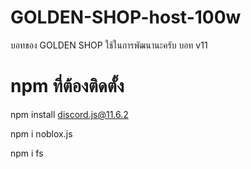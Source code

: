 # GOLDEN-SHOP-host-100w


บอทของ  GOLDEN SHOP ใช้ในการพัฒนานะครับ บอท v11 

# npm ที่ต้องติดตั้ง
npm install discord.js@11.6.2

npm i noblox.js

npm i fs
